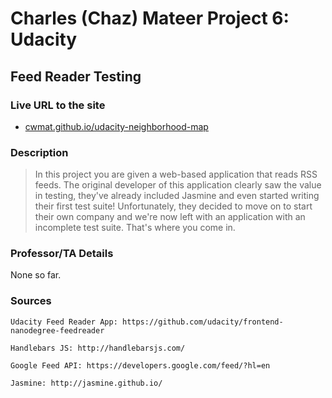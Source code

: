 # Charles (Chaz) Mateer Project 6: Udacity
## Feed Reader Testing

### Live URL to the site
- [cwmat.github.io/udacity-neighborhood-map](http://cwmat.github.io/frontend-nanodegree-feedreader/)

### Description
> In this project you are given a web-based application that reads RSS feeds.
> The original developer of this application clearly saw the value in testing,
> they've already included Jasmine and even started writing their first test
> suite! Unfortunately, they decided to move on to start their own company and
> we're now left with an application with an incomplete test suite. That's where
> you come in.

### Professor/TA Details
None so far.

### Sources
    Udacity Feed Reader App: https://github.com/udacity/frontend-nanodegree-feedreader

    Handlebars JS: http://handlebarsjs.com/

    Google Feed API: https://developers.google.com/feed/?hl=en

    Jasmine: http://jasmine.github.io/
